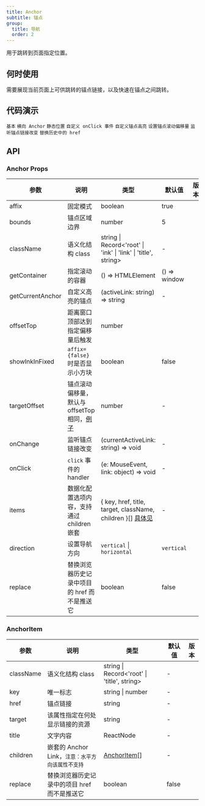 ```yaml
---
title: Anchor
subtitle: 锚点
group:
  title: 导航
  order: 2
---
```


用于跳转到页面指定位置。

## 何时使用

需要展现当前页面上可供跳转的锚点链接，以及快速在锚点之间跳转。

## 代码演示

<!-- prettier-ignore -->
<code src="./demo/basic.tsx" iframe="200">基本</code>
<code src="./demo/horizontal.tsx" iframe="200">横向 Anchor</code>
<code src="./demo/static.tsx">静态位置</code>
<code src="./demo/on-click.tsx">自定义 onClick 事件</code>
<code src="./demo/customize-highlight.tsx">自定义锚点高亮</code>
<code src="./demo/target-offset.tsx" iframe="200">设置锚点滚动偏移量</code>
<code src="./demo/on-change.tsx">监听锚点链接改变</code>
<code src="./demo/replace.tsx" iframe="200">替换历史中的 href</code>

## API

### Anchor Props

| 参数 | 说明 | 类型 | 默认值 | 版本 |
| --- | --- | --- | --- | --- |
| affix | 固定模式 | boolean | true |  |
| bounds | 锚点区域边界 | number | 5 |  |
| className | 语义化结构 class | string \| Record<'root' \| 'ink' \| 'link' \| 'title', string> | - |  |
| getContainer | 指定滚动的容器 | () => HTMLElement | () => window |  |
| getCurrentAnchor | 自定义高亮的锚点 | (activeLink: string) => string | - |  |
| offsetTop | 距离窗口顶部达到指定偏移量后触发 | number |  |  |
| showInkInFixed | `affix={false}` 时是否显示小方块 | boolean | false |  |
| targetOffset | 锚点滚动偏移量，默认与 offsetTop 相同，[例子](#components-anchor-demo-targetoffset) | number | - |  |
| onChange | 监听锚点链接改变 | (currentActiveLink: string) => void | - |  |
| onClick | `click` 事件的 handler | (e: MouseEvent, link: object) => void | - |  |
| items | 数据化配置选项内容，支持通过 children 嵌套 | { key, href, title, target, className, children }\[] [具体见](#anchoritem) | - |  |
| direction | 设置导航方向 | `vertical` \| `horizontal` | `vertical` |  |
| replace | 替换浏览器历史记录中项目的 href 而不是推送它 | boolean | false |  |

### AnchorItem

| 参数 | 说明 | 类型 | 默认值 | 版本 |
| --- | --- | --- | --- | --- |
| className | 语义化结构 class | string \| Record<'root' \| 'title', string> | - |  |
| key | 唯一标志 | string \| number | - |  |
| href | 锚点链接 | string | - |  |
| target | 该属性指定在何处显示链接的资源 | string | - |  |
| title | 文字内容 | ReactNode | - |  |
| children | 嵌套的 Anchor Link，`注意：水平方向该属性不支持` | [AnchorItem](#anchoritem)\[] | - |  |
| replace | 替换浏览器历史记录中的项目 href 而不是推送它 | boolean | false |  |
